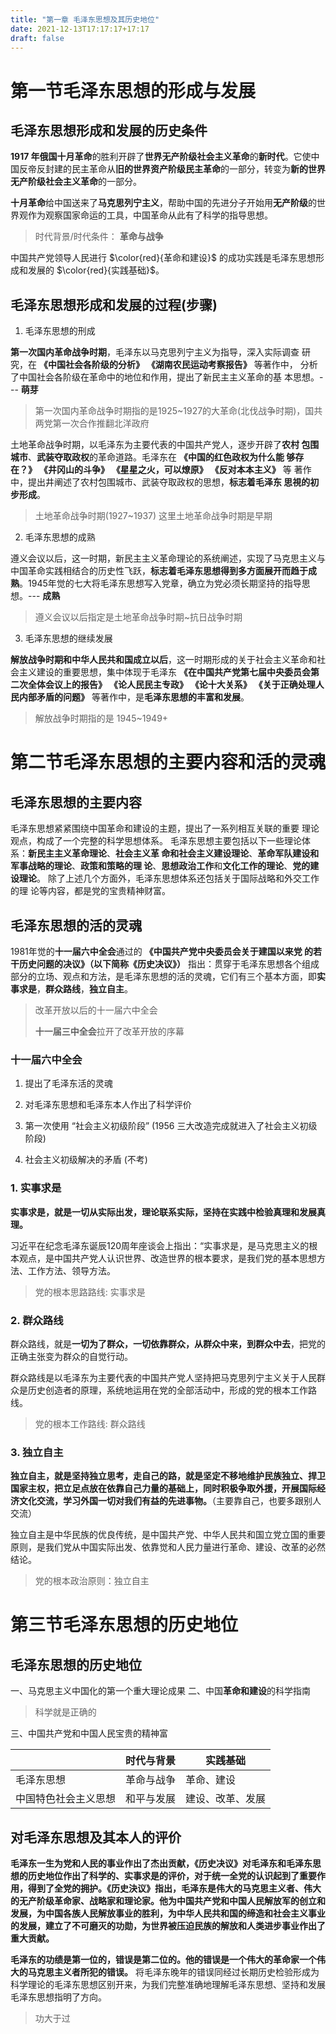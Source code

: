 ```yaml
---
title: "第一章 毛泽东思想及其历史地位"
date: 2021-12-13T17:17:17+17:17
draft: false
---
```


<!--more-->

# 第一节毛泽东思想的形成与发展

## 毛泽东思想形成和发展的历史条件

**1917 年俄国十月革命**的胜利开辟了**世界无产阶级社会主义革命**的**新时代**。它使中国反帝反封建的民主革命从**旧的世界资产阶级民主革命**的一部分，转变为**新的世界无产阶级社会主义革命**的一部分。

**十月革命**给中国送来了**马克思列宁主义**，帮助中国的先进分子开始用**无产阶级**的世界观作为观察国家命运的工具，中国革命从此有了科学的指导思想。

> 时代背景/时代条件： **革命与战争**

中国共产党领导人民进行 $\color{red}{革命和建设}$ 的成功实践是毛泽东思想形成和发展的
$\color{red}{实践基础}$。

## 毛泽东思想形成和发展的过程(步骤)

1. 毛泽东思想的刑成

**第一次国内革命战争时期**，毛泽东以马克思列宁主义为指导，深入实际调查
研究，在 **《中国社会各阶级的分析》**  **《湖南农民运动考察报告》** 等著作中，
分析了中国社会各阶级在革命中的地位和作用，提出了新民主主义革命的基
本思想。--- **萌芽**

> 第一次国内革命战争时期指的是1925~1927的大革命(北伐战争时期)，国共两党第一次合作推翻北洋政府

土地革命战争时期，以毛泽东为主要代表的中国共产党人，逐步开辟了**农村
包围城市**、**武装夺取政权**的革命道路。毛泽东在 **《中国的红色政权为什么能
够存在？》** **《井冈山的斗争》** **《星星之火，可以燎原》** **《反对本本主义》** 等
著作中，提出井阐述了农村包围城市、武装夺取政权的思想，**标志着毛泽东
思視的初步形成**。

> 土地革命战争时期(1927~1937) 这里土地革命战争时期是早期

2. 毛泽东思想的成熟

遵义会议以后，这一时期，新民主主义革命理论的系统阐述，实现了马克思主义与中国革命实践相结合的历史性飞跃，**标志着毛泽东思想得到多方面展开而趋于成熟**。1945年觉的七大将毛泽东思想写入党章，确立为党必须长期坚持的指导思想。--- **成熟**

> 遵义会议以后指定是土地革命战争时期~抗日战争时期

3. 毛泽东思想的继续发展

**解放战争时期和中华人民共和国成立以后**，这一时期形成的关于社会主义革命和社会主义建设的重要思想，集中体现于毛泽东 **《在中国共产党第七届中央委员会第二次全体会议上的报告》**  **《论人民民主专政》** **《论十大关系》** **《关于正确处理人民内部矛盾的问题》** 等著作中，是**毛泽东思想的丰富和发展**。

> 解放战争时期指的是 1945~1949+

# 第二节毛泽东思想的主要内容和活的灵魂

## 毛泽东思想的主要内容

毛泽东思想紧紧围绕中国革命和建设的主题，提出了一系列相互关联的重要
理论观点，构成了一个完整的科学思想体系。
毛泽东思想主要包括以下一些理论体系：**新民主主义革命理论**、**社会主义革
命和社会主义建设理论**、**革命军队建设和军事战略的理论**、**政策和策略的理
论**、**思想政治工作**和**文化工作的理论**、**党的建设理论**。
除了上述几个方面外，毛泽东思想体系还包括关于国际战略和外交工作的理
论等内容，都是党的宝贵精神财富。

## 毛泽东思想的活的灵魂

1981年觉的**十一届六中全会**通过的 **《中国共产党中央委员会关于建国以来党
的若干历史问题的决议》（以下简称《历史决议》）** 指出：贯穿于毛泽东思想各个组成部分的立场、观点和方法，是毛泽东思想的活的灵魂，它们有三个基本方面，即**实事求是**，**群众路线**，**独立自主**。

> 改革开放以后的十一届六中全会
> 
> **十一届三中全会**拉开了改革开放的序幕

### 十一届六中全会

1. 提出了毛泽东活的灵魂

2. 对毛泽东思想和毛泽东本人作出了科学评价

3. 第一次使用 “社会主义初级阶段” (1956 三大改造完成就进入了社会主义初级阶段)

4. 社会主义初级解决的矛盾 (不考)

### 1. 实事求是

**实事求是，就是一切从实际出发，理论联系实际，坚持在实践中检验真理和发展真理。**

习近平在纪念毛泽东诞辰120周年座谈会上指出：“实事求是，是马克思主义的根本观点，是中国共产党人认识世界、改造世界的根本要求，是我们党的基本思想方法、工作方法、领导方法。

> 党的根本思路路线: 实事求是

### 2. 群众路线

群众路线，就是**一切为了群众，一切依靠群众，从群众中来，到群众中去**，把党的正确主张变为群众的自觉行动。

群众路线是以毛泽东为主要代表的中国共产党人坚持把马克思列宁主义关于人民群众是历史创造者的原理，系统地运用在党的全部活动中，形成的党的根本工作路线。

> 党的根本工作路线:  群众路线

### 3. 独立自主

**独立自主，就是坚持独立思考，走自己的路，就是坚定不移地维护民族独立、捍卫国家主权，把立足点放在依靠自己力量的基础上，同时积极争取外援，开展国际经济文化交流，学习外国一切对我们有益的先进事物。**（主要靠自己，也要多跟别人交流）

独立自主是中华民族的优良传统，是中国共产党、中华人民共和国立党立国的重要原则，是我们党从中国实际出发、依靠觉和人民力量进行革命、建设、改革的必然结论。

> 党的根本政治原则：独立自主

# 第三节毛泽东思想的历史地位

## 毛泽东思想的历史地位

一、马克思主义中国化的第一个重大理论成果
二、中国**革命和建设**的科学指南

> 科学就是正确的

三、中国共产党和中国人民宝贵的精神富

|            | 时代与背景 | 实践基础     |
| ---------- | ----- | -------- |
| 毛泽东思想      | 革命与战争 | 革命、建设    |
| 中国特色社会主义思想 | 和平与发展 | 建设、改革、发展 |

## 对毛泽东思想及其本人的评价

**毛泽东一生为党和人民的事业作出了杰出贡献，《历史决议》对毛泽东和毛泽东思想的历史地位作出了科学的、实事求是的评价，对于统一全党的认识起到了重要作用，得到了全党的拥护。《历史決议》指出，毛泽东是伟大的马克思主义者、伟大的无产阶级革命家、战略家和理论家。他为中国共产党和中国人民解放军的创立和发展，为中国各族人民解放事业的胜利，为中华人民共和国的缔造和社会主义事业的发展，建立了不可磨灭的功勋，为世界被压迫民族的解放和人类进步事业作出了重大贡献。**

**毛泽东的功绩是第一位的，错误是第二位的。他的错误是一个伟大的革命家一个伟大的马克思主义者所犯的错误。** 将毛泽东晚年的错误同经过长期历史检验形成为科学理论的毛泽东思想区别开来，为我们完整准确地理解毛泽东思想、坚持和发展毛泽东思想指明了方向。

> 功大于过

